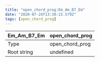 ```yaml
---
title: "open_chord_prog:Em_Am_B7_Em"
date: "2020-07-24T13:30:15.579Z"
tags: [open_chord_prog]
---
```


|Em_Am_B7_Em|open_chord_prog|
|---|---|
|Type|open_chord_prog|
|Root string|undefined|

